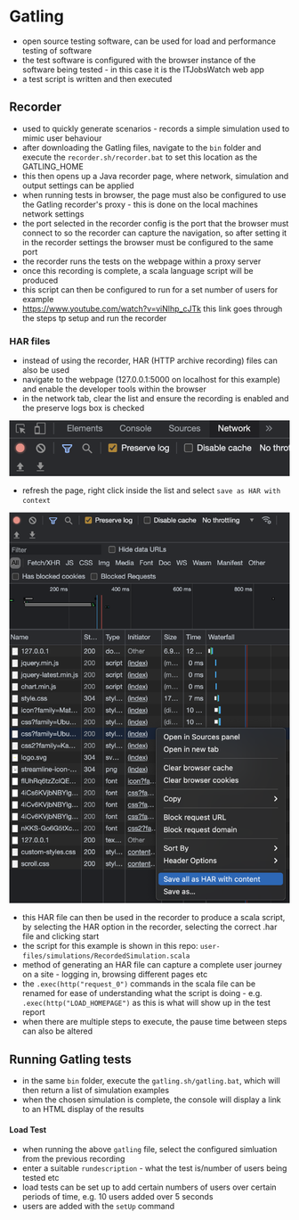 # Gatling
- open source testing software, can be used for load and performance testing of software
- the test software is configured with the browser instance of the software being tested - in this case it is the ITJobsWatch web app
- a test script is written and then executed

## Recorder
- used to quickly generate scenarios - records a simple simulation used to mimic user behaviour
- after downloading the Gatling files, navigate to the `bin` folder and execute the `recorder.sh/recorder.bat` to set this location as the GATLING_HOME
- this then opens up a Java recorder page, where network, simulation and output settings can be applied
- when running tests in browser, the page must also be configured to use the Gatling recorder's proxy - this is done on the local machines network settings
- the port selected in the recorder config is the port that the browser must connect to so the recorder can capture the navigation, so after setting it in the recorder settings the browser must be configured to the same port
- the recorder runs the tests on the webpage within a proxy server
- once this recording is complete, a scala language script will be produced
- this script can then be configured to run for a set number of users for example
- https://www.youtube.com/watch?v=viNlhp_cJTk this link goes through the steps tp setup and run the recorder
### HAR files
- instead of using the recorder, HAR (HTTP archive recording) files can also be used
- navigate to the webpage (127.0.0.1:5000 on localhost for this example) and enable the developer tools within the browser
- in the network tab, clear the list and ensure the recording is enabled and the preserve logs box is checked

![network settings](images/network_settings.png)

- refresh the page, right click inside the list and select `save as HAR with context`

![save as HAR](images/save_as_HAR.png)

- this HAR file can then be used in the recorder to produce a scala script, by selecting the HAR option in the recorder, selecting the correct .har file and clicking start
- the script for this example is shown in this repo: `user-files/simulations/RecordedSimulation.scala`
- method of generating an HAR file can capture a complete user journey on a site - logging in, browsing different pages etc
- the `.exec(http("request_0")` commands in the scala file can be renamed for ease of understanding what the script is doing - e.g. `.exec(http("LOAD_HOMEPAGE")` as this is what will show up in the test report
- when there are multiple steps to execute, the pause time between steps can also be altered

## Running Gatling tests
- in the same `bin` folder, execute the `gatling.sh/gatling.bat`, which will then return a list of simulation examples
- when the chosen simulation is complete, the console will display a link to an HTML display of the results
#### Load Test
- when running the above `gatling` file, select the configured simluation from the previous recording
- enter a suitable `rundescription` - what the test is/number of users being tested etc
- load tests can be set up to add certain numbers of users over certain periods of time, e.g. 10 users added over 5 seconds
- users are added with the `setUp` command
